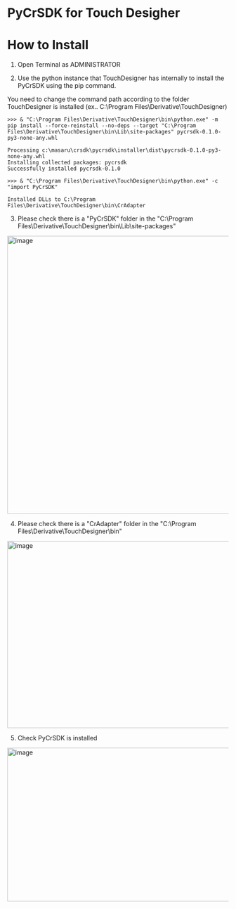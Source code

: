 # PyCrSDK for Touch Desigher

# How to Install

1. Open Terminal as ADMINISTRATOR  

2. Use the python instance that TouchDesigner has internally to install the PyCrSDK using the pip command.  

You need to change the command path according to the folder TouchDesigner is installed (ex.. C:\Program Files\Derivative\TouchDesigner)

```
>>> & "C:\Program Files\Derivative\TouchDesigner\bin\python.exe" -m pip install --force-reinstall --no-deps --target "C:\Program Files\Derivative\TouchDesigner\bin\Lib\site-packages" pycrsdk-0.1.0-py3-none-any.whl

Processing c:\masaru\crsdk\pycrsdk\installer\dist\pycrsdk-0.1.0-py3-none-any.whl
Installing collected packages: pycrsdk
Successfully installed pycrsdk-0.1.0

>>> & "C:\Program Files\Derivative\TouchDesigner\bin\python.exe" -c "import PyCrSDK"

Installed DLLs to C:\Program Files\Derivative\TouchDesigner\bin\CrAdapter

```


3. Please check there is a "PyCrSDK" folder in the "C:\Program Files\Derivative\TouchDesigner\bin\Lib\site-packages"
   
<img width="859" height="633" alt="image" src="https://github.com/user-attachments/assets/20c1d7d9-7fbb-4556-a93d-65479cf9389b" />
  
  
4. Please check there is a "CrAdapter" folder in the "C:\Program Files\Derivative\TouchDesigner\bin"

<img width="872" height="426" alt="image" src="https://github.com/user-attachments/assets/a0f82f28-8a59-4e82-86a8-2144b98d9ce9" />
  
  
5. Check PyCrSDK is installed

<img width="734" height="350" alt="image" src="https://github.com/user-attachments/assets/e9d07716-09c8-4c25-8762-28773cdae1fc" />
 
